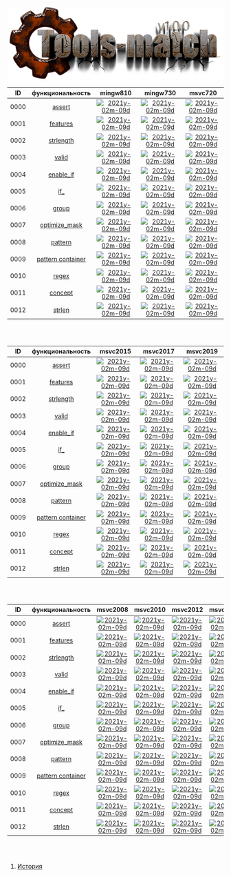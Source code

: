 
[![logo](../images/logo.png)](../home.md "for developers") 

[X1]: ../images/failed.png    "2021y-02m-09d"
[V1]: ../images/success.png   "2021y-02m-09d"
[E1]: ../images/nodata.png    "2021y-02m-09d"
[N1]: ../images/na.png        "2021y-02m-09d"

| **ID** |  **функциональность**  | **mingw810**  | **mingw730**  | **msvc720**   |  
|:------:|:----------------------:|:-------------:|:-------------:|:-------------:|  
|  0000  | [assert][0]            | [![][V1]][0]  | [![][V1]][0]  | [![][V1]][0]  |  
|  0001  | [features][1]          | [![][V1]][1]  | [![][V1]][1]  | [![][V1]][1]  |  
|  0002  | [strlength][2]         | [![][V1]][2]  | [![][V1]][2]  | [![][V1]][2]  |  
|  0003  | [valid][3]             | [![][V1]][3]  | [![][V1]][3]  | [![][V1]][3]  |  
|  0004  | [enable_if][4]         | [![][V1]][4]  | [![][V1]][4]  | [![][V1]][4]  |  
|  0005  | [if_][5]               | [![][V1]][5]  | [![][V1]][5]  | [![][V1]][5]  |  
|  0006  | [group][6]             | [![][V1]][6]  | [![][V1]][6]  | [![][V1]][6]  |  
|  0007  | [optimize_mask][7]     | [![][V1]][7]  | [![][V1]][7]  | [![][V1]][7]  |  
|  0008  | [pattern][8]           | [![][V1]][8]  | [![][V1]][8]  | [![][V1]][8]  |  
|  0009  | [pattern container][9] | [![][V1]][9]  | [![][V1]][9]  | [![][V1]][9]  |  
|  0010  | [regex][10]            | [![][E1]][10] | [![][E1]][10] | [![][E1]][10] |  
|  0011  | [concept][11]          | [![][V1]][11] | [![][V1]][11] | [![][V1]][11] |  
|  0012  | [strlen][12]           | [![][V1]][11] | [![][V1]][11] | [![][V1]][11] |  

<br />
<br />

| **ID** |  **функциональность**  | **msvc2015**  | **msvc2017**  | **msvc2019**  |  
|:------:|:----------------------:|:-------------:|:-------------:|:-------------:|  
|  0000  | [assert][0]            | [![][V1]][0]  | [![][V1]][0]  | [![][V1]][0]  |  
|  0001  | [features][1]          | [![][V1]][1]  | [![][V1]][1]  | [![][V1]][1]  |  
|  0002  | [strlength][2]         | [![][V1]][2]  | [![][V1]][2]  | [![][V1]][2]  |  
|  0003  | [valid][3]             | [![][V1]][3]  | [![][V1]][3]  | [![][V1]][3]  |  
|  0004  | [enable_if][4]         | [![][V1]][4]  | [![][V1]][4]  | [![][V1]][4]  |  
|  0005  | [if_][5]               | [![][V1]][5]  | [![][V1]][5]  | [![][V1]][5]  |  
|  0006  | [group][6]             | [![][V1]][6]  | [![][V1]][6]  | [![][V1]][6]  |  
|  0007  | [optimize_mask][7]     | [![][V1]][7]  | [![][V1]][7]  | [![][V1]][7]  |  
|  0008  | [pattern][8]           | [![][V1]][8]  | [![][V1]][8]  | [![][V1]][8]  |  
|  0009  | [pattern container][9] | [![][V1]][9]  | [![][V1]][9]  | [![][V1]][9]  |  
|  0010  | [regex][10]            | [![][V1]][10] | [![][V1]][10] | [![][V1]][10] |  
|  0011  | [concept][11]          | [![][N1]][11] | [![][V1]][11] | [![][V1]][11] |  
|  0012  | [strlen][12]           | [![][N1]][11] | [![][V1]][11] | [![][V1]][11] |  

<br />
<br />

| **ID** |  **функциональность**  | **msvc2008**  | **msvc2010**  | **msvc2012**  | **msvc2013**  |  
|:------:|:----------------------:|:-------------:|:-------------:|:-------------:|:-------------:|  
|  0000  | [assert][0]            | [![][V1]][0]  | [![][V1]][0]  | [![][V1]][0]  | [![][V1]][0]  |  
|  0001  | [features][1]          | [![][V1]][1]  | [![][V1]][1]  | [![][V1]][1]  | [![][V1]][1]  |  
|  0002  | [strlength][2]         | [![][V1]][2]  | [![][V1]][2]  | [![][V1]][2]  | [![][V1]][2]  |  
|  0003  | [valid][3]             | [![][V1]][3]  | [![][V1]][3]  | [![][V1]][3]  | [![][V1]][3]  |  
|  0004  | [enable_if][4]         | [![][V1]][4]  | [![][V1]][4]  | [![][V1]][4]  | [![][V1]][4]  |  
|  0005  | [if_][5]               | [![][V1]][5]  | [![][V1]][5]  | [![][V1]][5]  | [![][V1]][5]  |  
|  0006  | [group][6]             | [![][V1]][6]  | [![][V1]][6]  | [![][V1]][6]  | [![][V1]][6]  |  
|  0007  | [optimize_mask][7]     | [![][V1]][7]  | [![][V1]][7]  | [![][V1]][7]  | [![][V1]][7]  |  
|  0008  | [pattern][8]           | [![][V1]][8]  | [![][V1]][8]  | [![][V1]][8]  | [![][V1]][8]  |  
|  0009  | [pattern container][9] | [![][V1]][9]  | [![][V1]][9]  | [![][V1]][9]  | [![][V1]][9]  |  
|  0010  | [regex][10]            | [![][E1]][10] | [![][E1]][10] | [![][E1]][10] | [![][E1]][10] |  
|  0011  | [concept][11]          | [![][N1]][11] | [![][N1]][11] | [![][N1]][11] | [![][N1]][11] |  
|  0012  | [strlen][12]           | [![][N1]][11] | [![][N1]][11] | [![][N1]][11] | [![][N1]][11] |  

<br />
<br />

[0]:  #assert            "подключает assert только в дебаге"  
[1]:  #features          "определяет технические возможности компилятора"  
[2]:  #strlength         "примитивный способ определения длины строки"  
[3]:  #valid             "функция возвращает false для невалидных указателей"  

[4]:  #enable_if         "мета-функция types/enable_if (не используется данным модулем)"  
[5]:  #if_               "мета-функция types/if_  (тот же самый enable_if, только с++03)"  

[6]:  #group             "сопоставление имени группе масок"  
[7]:  #optimize_mask     "убирает из файловой маски лишние звёздочки"  
[8]:  #pattern           "сопоставление файловой маски"  
[9]:  #pattern_container "сопоставление файловой маски, с возможностью получить значения токенов"  
[10]: #regex             "преобразует файловую маску в regex"  

[11]: #concept           "строковой концепт позволяет различать указатели массивы и классы строк"  
[12]: #strlen            "stringed/strlen вычисляет длину строки"  

1) [История](../history.md)  


